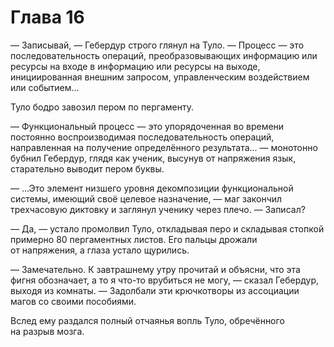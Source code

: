 # Глава 16

— Записывай, — Гебердур строго глянул на Туло. — Процесс — это последовательность операций, преобразовывающих информацию или ресурсы на входе в информацию или ресурсы на выходе, инициированная внешним запросом, управленческим воздействием или событием...

Туло бодро завозил пером по пергаменту.

— Функциональный процесс — это упорядоченная во времени постоянно воспроизводимая последовательность операций, направленная на получение определённого результата... — монотонно бубнил Гебердур, глядя как ученик, высунув от напряжения язык, старательно выводит пером буквы.

— ...Это элемент низшего уровня декомпозиции функциональной системы, имеющий своё целевое назначение, — маг закончил трехчасовую диктовку и заглянул ученику через плечо. — Записал?

— Да, — устало промолвил Туло, откладывая перо и складывая стопкой примерно 80 пергаментных листов. Его пальцы дрожали от напряжения, а глаза устало щурились.

— Замечательно. К завтрашнему утру прочитай и объясни, что эта фигня обозначает, а то я что-то врубиться не могу, — сказал Гебердур, выходя из комнаты. — Задолбали эти крючкотворы из ассоциации магов со своими пособиями.

Вслед ему раздался полный отчаянья вопль Туло, обречённого на разрыв мозга.


